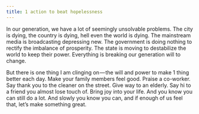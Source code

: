 ```yaml
---
title: 1 action to beat hopelessness
---
```


In our generation, we have a lot of seemingly unsolvable problems. The city is dying, the country is dying, hell even the world is dying. The mainstream media is broadcasting depressing new. The government is doing nothing to rectify the imbalance of prosperity. The state is moving to destabilize the world to keep their power. Everything is breaking our generation will to change.

But there is one thing I am clinging on — the will and power to make 1 thing better each day. Make your family members feel good. Praise a co-worker. Say thank you to the cleaner on the street. Give way to an elderly. Say hi to a friend you almost lose touch of. Bring joy into your life. And you know you can still do a lot. And slowly you know you can, and if enough of us feel that, let’s make something great.